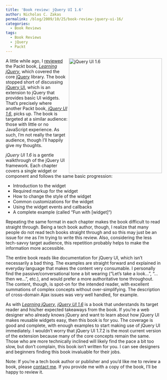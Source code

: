 ```yaml
---
title: 'Book review: jQuery UI 1.6'
author: Nicholas C. Zakas
permalink: /blog/2009/10/25/book-review-jquery-ui-16/
categories:
  - Book Reviews
tags:
  - Book Reviews
  - jQuery
  - Packt
---
```

[<img src="http://i764.photobucket.com/albums/xx289/nzakas/bookreviews/jqueryui.jpg" alt="jQuery UI 1.6" width="300" height="370" align="right" />][1]A little while ago, I [reviewed][2] the Packt book, [<cite>Learning jQuery</cite>][3], which covered the core [jQuery][4] library. The book stopped short of discussing [jQuery UI][5], which is an extension to jQuery that provides basic UI widgets. That&#8217;s precisely where another Packt book, [<cite>jQuery UI 1.6</cite>][1], picks up. The book is targeted at a similar audience: those with little or no JavaScript experience. As such, I&#8217;m not really the target audience, though I&#8217;ll happily give my thoughts.

<cite>jQuery UI 1.6</cite> is a gentle walkthrough of the jQuery UI framework. Each chapter covers a single widget or component and follows the same basic progression:

  * Introduction to the widget
  * Required markup for the widget
  * How to change the style of the widget
  * Common customizations for the widget
  * Using the widget events and callbacks
  * A complete example (called &#8220;Fun with [widget]&#8220;)

Repeating the same format in each chapter makes the book difficult to read straight through. Being a tech book author, though, I realize that many people do not read tech books straight through and so this may just be an issue for me as I&#8217;m trying to write this review. Also, considering the less tech-savvy target audience, this repetition probably helps to make the information more accessible.

The entire book reads like documentation for jQuery UI, which isn&#8217;t necessarily a bad thing. The examples are straight forward and explained in everyday language that makes the content very consumable. I personally find the passive/conversational tone a bit wearing (&#8220;Let&#8217;s take a look&#8230;&#8221;, &#8220;&#8230;then we&#8230;&#8221;, etc.), and would prefer a more authoritative tone throughout. The content, though, is spot-on for the intended reader, with excellent summations of complex concepts without over-simplifying. The description of cross-domain Ajax issues was very well handled, for example.

As with [<cite>Learning jQuery</cite>][3], [<cite>jQuery UI 1.6</cite>][1] is a book that understands its target reader and his/her expected takeaways from the book. If you&#8217;re a web designer who already knows jQuery and want to learn about how jQuery UI makes reusable widgets easy, then this book is for you. The coverage is good and complete, with enough examples to start making use of jQuery UI immediately. I wouldn&#8217;t worry that jQuery UI 1.7.2 is the most current version of the extension because many of the core concepts remain the same. Those who are more technically inclined will likely find the pace a bit too slow, but don&#8217;t complain, this book isn&#8217;t written for you. I can see designers and beginners finding this book invaluable for their jobs.

Note: If you&#8217;re a tech book author or publisher and you&#8217;d like me to review a book, please [contact me][6]. If you provide me with a copy of the book, I&#8217;ll be happy to review it.

 [1]: http://www.amazon.com/gp/product/1847195121?ie=UTF8&tag=nczonline-20&linkCode=as2&camp=1789&creative=390957&creativeASIN=1847195121
 [2]: {{site.url}}/blog/2009/05/31/book-review-learning-jquery-13/
 [3]: http://www.amazon.com/gp/product/1847196705?ie=UTF8&tag=nczonline-20&linkCode=as2&camp=1789&creative=390957&creativeASIN=1847196705
 [4]: http://www.jquery.com
 [5]: http://jqueryui.com/
 [6]: {{site.url}}/contact/
